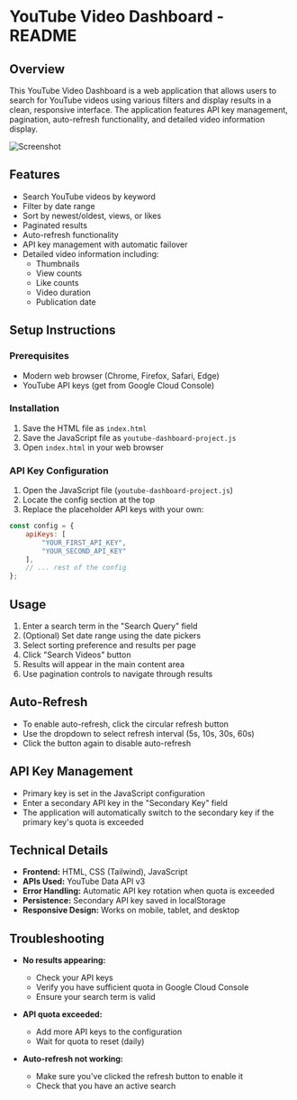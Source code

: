 # YouTube Video Dashboard - README

## Overview

This YouTube Video Dashboard is a web application that allows users to search for YouTube videos using various filters and display results in a clean, responsive interface. The application features API key management, pagination, auto-refresh functionality, and detailed video information display.

![Screenshot](./screenshot.png)

## Features

- Search YouTube videos by keyword
- Filter by date range
- Sort by newest/oldest, views, or likes
- Paginated results
- Auto-refresh functionality
- API key management with automatic failover
- Detailed video information including:
  - Thumbnails
  - View counts
  - Like counts
  - Video duration
  - Publication date

## Setup Instructions

### Prerequisites

- Modern web browser (Chrome, Firefox, Safari, Edge)
- YouTube API keys (get from Google Cloud Console)

### Installation

1. Save the HTML file as `index.html`
2. Save the JavaScript file as `youtube-dashboard-project.js`
3. Open `index.html` in your web browser

### API Key Configuration

1. Open the JavaScript file (`youtube-dashboard-project.js`)
2. Locate the config section at the top
3. Replace the placeholder API keys with your own:

```javascript
const config = {
    apiKeys: [
        "YOUR_FIRST_API_KEY",
        "YOUR_SECOND_API_KEY"
    ],
    // ... rest of the config
};
```

## Usage

1. Enter a search term in the "Search Query" field
2. (Optional) Set date range using the date pickers
3. Select sorting preference and results per page
4. Click "Search Videos" button
5. Results will appear in the main content area
6. Use pagination controls to navigate through results

## Auto-Refresh

- To enable auto-refresh, click the circular refresh button
- Use the dropdown to select refresh interval (5s, 10s, 30s, 60s)
- Click the button again to disable auto-refresh

## API Key Management

- Primary key is set in the JavaScript configuration
- Enter a secondary API key in the "Secondary Key" field
- The application will automatically switch to the secondary key if the primary key's quota is exceeded

## Technical Details

- **Frontend:** HTML, CSS (Tailwind), JavaScript
- **APIs Used:** YouTube Data API v3
- **Error Handling:** Automatic API key rotation when quota is exceeded
- **Persistence:** Secondary API key saved in localStorage
- **Responsive Design:** Works on mobile, tablet, and desktop

## Troubleshooting

- **No results appearing:**
  - Check your API keys
  - Verify you have sufficient quota in Google Cloud Console
  - Ensure your search term is valid

- **API quota exceeded:**
  - Add more API keys to the configuration
  - Wait for quota to reset (daily)

- **Auto-refresh not working:**
  - Make sure you've clicked the refresh button to enable it
  - Check that you have an active search
